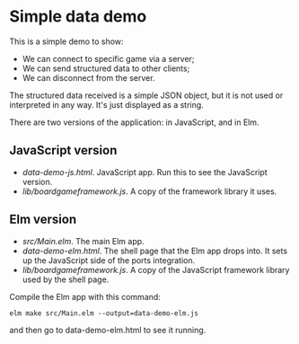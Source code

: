 # Simple data demo

This is a simple demo to show:
* We can connect to specific game via a server;
* We can send structured data to other clients;
* We can disconnect from the server.

The structured data received is a simple JSON object, but it
is not used or interpreted in any way. It's just displayed as a string.

There are two versions of the application: in JavaScript, and in Elm.

## JavaScript version

* *data-demo-js.html*. JavaScript app. Run this to see the JavaScript version.
* *lib/boardgameframework.js*. A copy of the framework library it uses.

## Elm version

* *src/Main.elm*. The main Elm app.
* *data-demo-elm.html*. The shell page that the Elm app drops
  into. It sets up the JavaScript side of the ports integration.
* *lib/boardgameframework.js*. A copy of the JavaScript framework library
  used by the shell page.

Compile the Elm app with this command:

```
elm make src/Main.elm --output=data-demo-elm.js
```

and then go to data-demo-elm.html to see it running.
